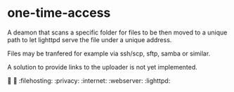 # one-time-access
A deamon that scans a specific folder for files to be then moved to a unique path to let lighttpd serve the file under a unique address. 

Files may be tranfered for example via ssh/scp, sftp, samba or similar. 

A solution to provide links to the uploader is not yet implemented. 

:shell: :dash: :filehosting: :privacy: :internet: :webserver: :lighttpd:

